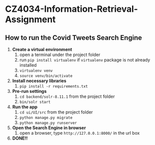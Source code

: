# CZ4034-Information-Retrieval-Assignment

## How to run the Covid Tweets Search Engine
1. **Create a virtual environment**
   1. open a terminal under the project folder
   2. run `pip install virtualenv` if `virtualenv` package is not already installed
   3. `virtualenv venv`
   4. `source venv/bin/activate`
2. **Install necessary libraries**
   1. `pip install -r requirements.txt`
3. **Pre-run settings**
   1. `cd backend/solr-8.11.1` from the project folder
   2. `bin/solr start`
4. **Run the app**
   1. `cd ui/UI/src` from the project folder
   2. `python manage.py migrate`
   3. `python manage.py runserver`
5. **Open the Search Engine in browser**
   1. open a browser, type `http://127.0.0.1:8000/` in the url box
6. **DONE!!**
